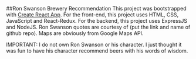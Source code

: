 ##Ron Swanson Brewery Recommendation
This project was bootstrapped with [Create React App](https://github.com/facebookincubator/create-react-app).
For the front-end, this project uses HTML, CSS, JavaScript and React-Redux. For the backend, this project uses ExpressJS and NodeJS. Ron Swanson quotes are courtesy of (put the link and name of github repo). Maps are obviously from Google Maps API.

IMPORTANT: I do not own Ron Swanson or his character. I just thought it was fun to have his character recommend beers with his words of wisdom.
